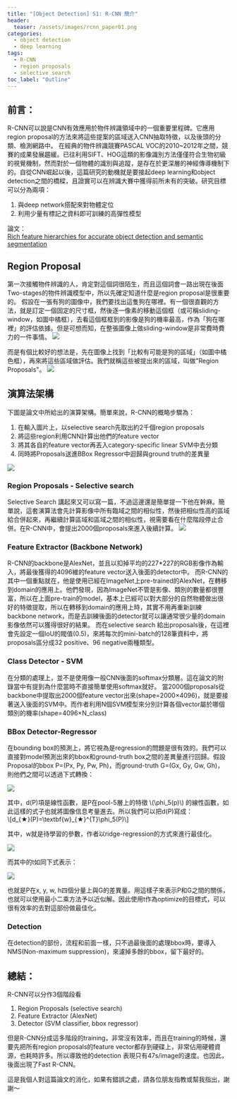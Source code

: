 ```yaml
---
title: "[Object Detection] S1: R-CNN 簡介"
header:
  teaser: /assets/images/rcnn_paper01.png
categories:
  - object detection
  - deep learning
tags:
  - R-CNN
  - region proposals
  - selective search
toc_label: "Outline"
---
```


## 前言：
R-CNN可以說是CNN有效應用於物件辨識領域中的一個重要里程碑。它應用region proposal的方法來將這些提案的區域送入CNN抽取特徵，以及後頭的分類、檢測網路中。
在經典的物件辨識競賽PASCAL VOC的2010~2012年之間，競賽的成果發展趨緩。已往利用SIFT、HOG這類的影像識別方法僅僅符合生物初級的視覺機制，然而對於一個物體的識別與追蹤，是存在於更深層的神經傳導機制下的。自從CNN崛起以後，這篇研究的動機就是要接起deep learning和object detection之間的橋樑，且證實可以在辨識大賽中獲得前所未有的突破。研究目標可以分為兩項： 
1. 與deep network搭配來對物體定位
2. 利用少量有標記之資料即可訓練的高彈性模型  

論文：  
[Rich feature hierarchies for accurate object detection and semantic segmentation](http://openaccess.thecvf.com/content_cvpr_2014/html/Girshick_Rich_Feature_Hierarchies_2014_CVPR_paper.html)  


## Region Proposal
第一次接觸物件辨識的人，肯定對這個詞很陌生，而且這個詞會一路出現在後面Two-stages的物件辨識模型中，所以先確定知道什麼是region proposal是很重要的。
假設在一張有狗的圖像中，我們要找出這隻狗在哪裡。有一個很直觀的方法，就是訂定一個固定的尺寸框，然後逐一像素的移動這個框（或可稱sliding-window，如圖中橘框），去看這個框框到的影像是狗的機率最高，作為「狗在哪裡」的評估依據。但是可想而知，在整張圖像上做sliding-window是非常費時費力的一件事情。
![](/assets/images/sliding-window.png)  

而是有個比較好的想法是，先在圖像上找到「比較有可能是狗的區域」（如圖中橘色框），再來將這些區域做評估。我們就稱這些被提出來的區域，叫做"Region Proposals"。
![](/assets/images/region-proposals.png)  


## 演算法架構
下圖是論文中所給出的演算架構。簡單來說，R-CNN的概略步驟為：
1. 在輸入圖片上，以selective search先取出約2千個region proposals
2. 將這些region利用CNN計算出他們的feature vector
3. 將其各自的feature vector再丟入category-specific linear SVM中去分類
4. 同時將Proposals送進BBox Regressor中迴歸與ground truth的差異量  

![](/assets/images/rcnn_paper01.png)  

### Region Proposals - Selective search
Selective Search 講起來又可以寫一篇，不過這邊還是簡單提一下他在幹麻。簡單說，這套演算法會先計算影像中所有臨域之間的相似性，然後把相似性高的區域給合併起來，再繼續計算區域和區域之間的相似性，視需要看在什麼階段停止合併。在R-CNN中，會提出2000個proposals來進入後續計算。
![](/assets/images/sliding-window_paper.png)  

### Feature Extractor (Backbone Network)
R-CNN的backbone是AlexNet，並且以扣掉平均的227*227的RGB影像作為輸入，將最後獲得的4096維的feature vector送入後面的detector中。
而R-CNN的其中一個重點就在，他是使用已經在ImageNet上pre-trained的AlexNet，在轉移到domain的應用上。他們發現，因為ImageNet不管是影像、類別的數量都很豐富，所以在上面pre-train的model，基本上已經可以對大部分的自然物體做出很好的特徵提取，所以在轉移到domain的應用上時，其實不用再重新訓練backbone network，而是去訓練後面的detector就可以讓通常很少量的domain影像依然可以獲得很好的結果。
而在selective search 給出proposals後，在這裡會先設定一個IoU的閥值(0.5)，來將每次的mini-batch的128筆資料中，將proposals區分成32 positive、96 negative兩種類型。

### Class Detector - SVM
在分類的處理上，並不是使用像一般CNN後面的softmax分類層。這在論文的附錄當中有提到為什麼當時不直接簡單使用softmax就好。
當2000個proposals從backbone中提取出2000個feature vector出來(shape=2000×4096)，就是要接著送入後面的SVM中。而作者利用N個SVM模型來分別計算各個vector屬於哪個類別的機率(shape=4096×N_class)  

### BBox Detector-Regressor
在bounding box的預測上，將它視為是regression的問題是很有效的。我們可以直接對model預測出來的bbox和ground-truth box之間的差異量進行回歸。假設Proposal的bbox P=(Px, Py, Pw, Ph)，而ground-truth G=(Gx, Gy, Gw, Gh)，則他們之間可以透過下式轉換：  

![](/assets/images/rcnn_paper02.png)  

其中，d(P)項是線性函數，是P在pool-5層上的特徵 \\(\phi_5(p)\\) 的線性函數，如此這樣的式子也就將圖像信息考量進去。所以我們可以把d(P)寫成：  
\\[d_{★}(P)=\textbf{w}_{★}^{T}\phi_5(P)\\]  

其中，w就是待學習的參數，作者以ridge-regression的方式來進行最佳化。  

![](/assets/images/rcnn_paper04.png)  

而其中的t如同下式表示：  

![](/assets/images/rcnn_paper05.png)  

也就是P在x, y, w, h四個分量上與G的差異量。用這樣子來表示P和G之間的關係，也就可以使用最小二乘方法予以近似解。因此使用t作為optimize的目標式，可以很有效率的去對這部份做最佳化。  

### Detection
在detection的部份，流程和前面一樣，只不過最後面的處理bbox時，要導入NMS(Non-maximum suppression)，來濾掉多餘的bbox，留下最好的。  


## 總結：
R-CNN可以分作3個階段看
1. Region Proposals (selective search)
2. Feature Extractor (AlexNet)
3. Detector (SVM classifier, bbox regressor)  

但是R-CNN分成這多階段的training，非常沒有效率，而且在training的時候，還要先把所有region proposals的feature vector都存到硬碟上，非常佔用硬體資源，也耗時許多。所以導致他的detection 表現只有47s/image的速度。也因此，後面出現了Fast R-CNN。  

這是我個人對這篇論文的消化，如果有錯誤之處，請各位朋友指教或幫我指出，謝謝～

